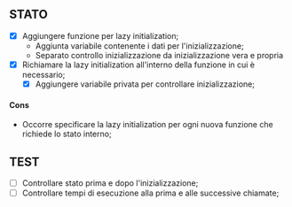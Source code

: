 ## STATO
- [x] Aggiungere funzione per lazy initialization;
  - Aggiunta variabile contenente i dati per l'inizializzazione;
  - Separato controllo inizializzazione da inizializzazione vera e propria
- [x] Richiamare la lazy initialization all'interno della funzione in cui è necessario;
  - [x] Aggiungere variabile privata per controllare inizializzazione;

#### Cons
- Occorre specificare la lazy initialization per ogni nuova funzione che richiede lo stato interno;

## TEST
- [ ] Controllare stato prima e dopo l'inizializzazione;
- [ ] Controllare tempi di esecuzione alla prima e alle successive chiamate;
